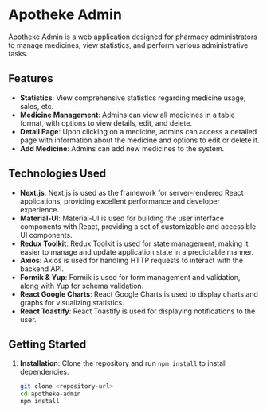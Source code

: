 # Apotheke Admin

Apotheke Admin is a web application designed for pharmacy administrators to manage medicines, view statistics, and perform various administrative tasks.

## Features

- **Statistics**: View comprehensive statistics regarding medicine usage, sales, etc.
- **Medicine Management**: Admins can view all medicines in a table format, with options to view details, edit, and delete.
- **Detail Page**: Upon clicking on a medicine, admins can access a detailed page with information about the medicine and options to edit or delete it.
- **Add Medicine**: Admins can add new medicines to the system.

## Technologies Used

- **Next.js**: Next.js is used as the framework for server-rendered React applications, providing excellent performance and developer experience.
- **Material-UI**: Material-UI is used for building the user interface components with React, providing a set of customizable and accessible UI components.
- **Redux Toolkit**: Redux Toolkit is used for state management, making it easier to manage and update application state in a predictable manner.
- **Axios**: Axios is used for handling HTTP requests to interact with the backend API.
- **Formik & Yup**: Formik is used for form management and validation, along with Yup for schema validation.
- **React Google Charts**: React Google Charts is used to display charts and graphs for visualizing statistics.
- **React Toastify**: React Toastify is used for displaying notifications to the user.

## Getting Started

1. **Installation**: Clone the repository and run `npm install` to install dependencies.

   ```bash
   git clone <repository-url>
   cd apotheke-admin
   npm install
